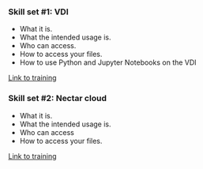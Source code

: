 ### Skill set #1: VDI
 * What it is.
 * What the intended usage is.
 * Who can access.
 * How to access your files.
 * How to use Python and Jupyter Notebooks on the VDI

[Link to training](???)

### Skill set #2: Nectar cloud
 * What it is.
 * What the intended usage is.
 * Who can access
 * How to access your files. 

[Link to training](???)